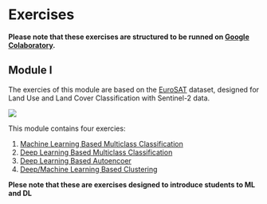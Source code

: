 # Exercises

**Please note that these exercises are structured to be runned on [Google Colaboratory](https://colab.research.google.com/).**

## Module I 

The exercies of this module are based on the [EuroSAT](https://github.com/phelber/EuroSAT) dataset, designed for Land Use and Land Cover Classification with Sentinel-2 data.

![](https://github.com/phelber/EuroSAT/blob/master/eurosat_overview_small.jpg?raw=true)

This module contains four exercies:

1. [Machine Learning Based Multiclass Classification](EuroSAT_ML_Classification.ipynb)
1. [Deep Learning Based Multiclass Classification](EuroSAT_CNN_Classification.ipynb)
1. [Deep Learning Based Autoencoer](EuroSAT_CNN_Autoencoder.ipynb)
1. [Deep/Machine Learning Based Clustering](Exercises/EuroSAT_CNN_Autoencoder_Clustering.ipynb)

**Plese note that these are exercises designed to introduce students to ML and DL**